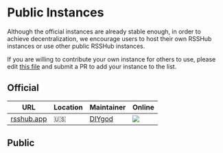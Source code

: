 # Public Instances

Although the official instances are already stable enough, in order to achieve decentralization, we encourage users to host their own RSSHub instances or use other public RSSHub instances.

If you are willing to contribute your own instance for others to use, please edit [this file](https://github.com/RSSNext/rsshub-docs/edit/main/.vitepress/theme/components/InstanceList.vue) and submit a PR to add your instance to the list.

## Official

| URL | Location | Maintainer | Online |
| --- | --- | --- | --- |
| [rsshub.app](https://rsshub.moeyy.xyz) | 🇺🇸 | [DIYgod](https://diygod.cc) | ![](https://img.shields.io/website.svg?label=&url=https://rsshub.moeyy.xyz/test/cache) |

## Public

<InstanceList />
